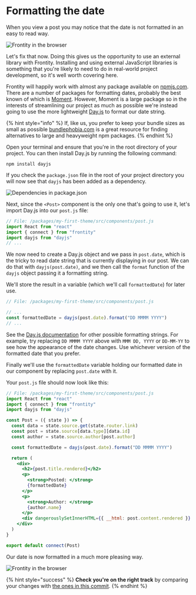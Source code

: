 # Formatting the date

When you view a post you may notice that the date is not formatted in an easy to read way.

<p>
  <img alt="Frontity in the browser" src="https://frontity.org/wp-content/uploads/2021/04/frontity-tutorial-part3img14.png">
</p>

Let's fix that now. Doing this gives us the opportunity to use an external library with Frontity. Installing and using external JavaScript libraries is something that you're likely to need to do in real-world project development, so it's well worth covering here.

Frontity will happily work with almost any package available on [npmjs.com](https://www.npmjs.com/). There are a number of packages for formatting dates, probably the best known of which is [Moment](https://momentjs.com/.). However, Moment is a large package so in the interests of streamlining our project as much as possible we're instead going to use the more lightweight [Day.js](https://day.js.org/) to format our date string.

{% hint style="info" %}
If, like us, you prefer to keep your bundle sizes as small as possible [bundlephobia.com](https://bundlephobia.com/) is a great resource for finding alternatives to large and heavyweight npm packages.
{% endhint %}

Open your terminal and ensure that you're in the root directory of your project. You can then install Day.js by running the following command:

```
npm install dayjs
```

If you check the `package.json` file in the root of your project directory you will now see that `dayjs` has been added as a dependency.

<p>
  <img alt="Dependencies in package.json" src="https://frontity.org/wp-content/uploads/2021/04/frontity-tutorial-part3img15.png">
</p>

Next, since the `<Post>` component is the only one that's going to use it, let's import Day.js into our `post.js` file:

```jsx
// File: /packages/my-first-theme/src/components/post.js
import React from "react"
import { connect } from "frontity"
import dayjs from "dayjs"
// ...
```

We now need to create a Day.js object and we pass in `post.date`, which is the tricky to read date string that is currently displaying in our post. We can do that with `dayjs(post.date)`, and we then call the `format` function of the `dayjs` object passing it a formatting string.

We'll store the result in a variable (which we'll call `formattedDate`) for later use.

```jsx
// File: /packages/my-first-theme/src/components/post.js

// ...
const formattedDate = dayjs(post.date).format("DD MMMM YYYY")
// ...
```

See the [Day.js documentation](https://day.js.org/docs/en/display/format) for other possible formatting strings. For example, try replacing `DD MMMM YYYY` above with `MMM DD, YYYY` or `DD-MM-YY` to see how the appearance of the date changes. Use whichever version of the formatted date that you prefer.

Finally we'll use the `formattedDate` variable holding our formatted date in our component by replacing `post.date` with it.

Your `post.js` file should now look like this:

```jsx
// File: /packages/my-first-theme/src/components/post.js
import React from "react"
import { connect } from "frontity"
import dayjs from "dayjs"

const Post = ({ state }) => {
  const data = state.source.get(state.router.link)
  const post = state.source[data.type][data.id]
  const author = state.source.author[post.author]

  const formattedDate = dayjs(post.date).format("DD MMMM YYYY")

  return (
    <div>
      <h2>{post.title.rendered}</h2>
      <p>
        <strong>Posted: </strong>
        {formattedDate}
      </p>
      <p>
        <strong>Author: </strong>
        {author.name}
      </p>
      <div dangerouslySetInnerHTML={{ __html: post.content.rendered }} />
    </div>
  )
}

export default connect(Post)
```

Our date is now formatted in a much more pleasing way.

<p>
  <img alt="Frontity in the browser" src="https://frontity.org/wp-content/uploads/2021/04/frontity-tutorial-part3img16.png">
</p>

{% hint style="success" %}
**Check you're on the right track** by comparing your changes with [the ones in this commit](https://github.com/frontity-demos/tutorial-hello-frontity/commit/e43cb65d00fe8c3e56a7d1271c3b94f0a655210b).
{% endhint %}
